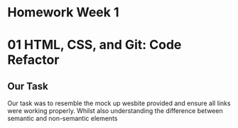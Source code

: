 # Homework Week 1

# 01 HTML, CSS, and Git: Code Refactor

## Our Task

Our task was to resemble the mock up wesbite provided and ensure all links were working properly. Whilst also understanding the difference between semantic and non-semantic elements
